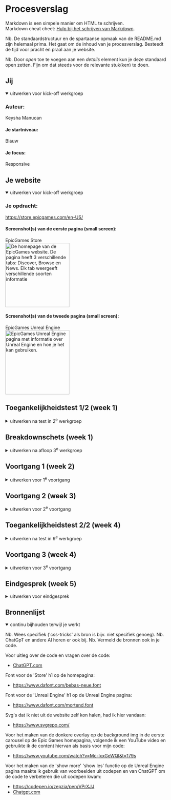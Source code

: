 # Procesverslag
Markdown is een simpele manier om HTML te schrijven.  
Markdown cheat cheet: [Hulp bij het schrijven van Markdown](https://github.com/adam-p/markdown-here/wiki/Markdown-Cheatsheet).

Nb. De standaardstructuur en de spartaanse opmaak van de README.md zijn helemaal prima. Het gaat om de inhoud van je procesverslag. Besteedt de tijd voor pracht en praal aan je website.

Nb. Door *open* toe te voegen aan een *details* element kun je deze standaard open zetten. Fijn om dat steeds voor de relevante stuk(ken) te doen.





## Jij

<details open>
  <summary>uitwerken voor kick-off werkgroep</summary>

  ### Auteur:
  Keysha Manucan

  #### Je startniveau:
  Blauw

  #### Je focus:
  Responsive
 
</details>





## Je website

<details open>
  <summary>uitwerken voor kick-off werkgroep</summary>

  ### Je opdracht:
  https://store.epicgames.com/en-US/

  #### Screenshot(s) van de eerste pagina (small screen): 
  EpicGames Store  
  <img src="readme-images/IMG_6870.jpeg" width="200px" alt="De homepage van de EpicGames website. De pagina heeft 3 verschillende tabs: Discover, Browse en News. Elk tab weergeeft verschillende soorten informatie">

  #### Screenshot(s) van de tweede pagina (small screen):
  EpicGames Unreal Engine  
  <img src="readme-images/IMG_6872.jpeg" width="200px" alt="EpicGames Unreal Engine pagina met informatie over Unreal Engine en hoe je het kan gebruiken.">
 
</details>



## Toegankelijkheidstest 1/2 (week 1)

<details>
  <summary>uitwerken na test in 2<sup>e</sup> werkgroep</summary>

  ### Bevindingen
  Lijst met je bevindingen die in de test naar voren kwamen:

  Screenreader test: 
  - "Back to top" knop in de footer zorgt ervoor dat je weer helemaal bovenaan de pagina komt, maar de screenreader leest niet vanaf het begin van de pagina maar weer verder waar die was bij de footer. 

  <img src="readme-images/SA_screenreader.png" width="300px" alt="Screenshot van de footer van de EpicGames website, element fortnite is gemarkeerd.">

  - Knoppen naar volgende en vorige werken op de slider, maar de screenreader vertelt niet of je op de volgende/vorige slide bent.

  <img src="readme-images/SA2_screenreader.png" width="300px" alt="Screenshot van de End of Summer Sale Spotlight slider.">


  WCAG checklist:
  - De HTML validator geeft heel veel errors over de pagina aan. 
  - De pagina voeldoet niet aan de media (video en audio) eisen.
  - De website steunt geen dark en light mode.
  - De video op de Unreal Engine pagina kan niet worden gepauseerd.
  - De website voldoet niet aan de prefers-reduced-motion media query. 

</details>



## Breakdownschets (week 1)

<details>
  <summary>uitwerken na afloop 3<sup>e</sup> werkgroep</summary>

  ### de hele pagina: 
  <img src="readme-images/Pagina_1.jpg" width="375px" alt="breakdown van de homepagina">
  De eerste pagina dat ik ga uitwerken: Epic Games Store.

  <img src="readme-images/Pagina_2.jpg" width="375px" alt="breakdown van de Unreal Engine pagina">
  De tweede pagina dat ik ga uitwerken: Unreal Engine.


  ### dynamisch deel (bijv menu): 
  <img src="readme-images/Menu.jpg" width="375px" alt="breakdown van de menu van beide pagina's">
  De menu van beide pagina's dat ik ga uitwerken.

  ### wellicht nog een dynamisch deel (bijv filter): 
  <img src="readme-images/dummy-plaatje.jpg" width="375px" alt="breakdown van nog een dynamisch deel">

</details>





## Voortgang 1 (week 2)

<details>
  <summary>uitwerken voor 1<sup>e</sup> voortgang</summary>

  ### Stand van zaken
  hier dit ging goed & dit was lastig (neem ook screenshots op van delen van je website en code)

Vragen die ik wil stellen tijdens het voortgangsgesprek:
- Hoe open ik een andere tab/section op dezelfde pagina?
De eerste pagina dat ik wil uitwerken is de Homepagina van de site zelf. 
Op de homepagina zijn er drie verschillende categorieën waaruit je kan kiezen: Discover, Browse en News.
Elke tab laat verschillende soorten content zien, maar je blijft op dezelfde pagina.

<img src="readme-images/IMG_6901.jpeg" width="200px" alt="Discover tab van de pagina">
<img src="readme-images/IMG_6902.jpeg" width="200px" alt="Dropdown waar alle tabs en categorieën te zien zijn">
<img src="readme-images/IMG_6903.jpeg" width="200px" alt="Browse tab van de pagina">
<img src="readme-images/IMG_6904.jpeg" width="200px" alt="News tab van de pagina">

Vraag aan docent:
Op mijn pagina is een download button te zien, moet ik dit ook laten werken?
<img src="readme-images/IMG_6905.jpeg" width="400px" alt="Blauwe install button">


  ### Agenda voor meeting
  samen met je groepje opstellen

  Diya:
  - Rating
  - Verschillende tabs openen op dezelfde pagina

  Thi: 
  - Lijnen naast de titel
  - Foto's veranderen wanneer je erover heen hovert

  Giulietta:
  - Bubbels komen uit de cursor
  - Veranderen van focus, van responsive naar surface plane

  Keysha: 
  - Verschillende tabs openen op dezelfde pagina
  - Tabel samenvoegen in carousel

  ### Verslag van meeting
  hier na afloop snel de uitkomsten van de meeting vastleggen

  - Section switch -> Hoeft niet te maken
  - Hover werkte niet -> Hover werkt niet op telefoon hover
  - Hover image, transition, opacity
  - Grid maken voor je lijst of in je lijst
  - h2::before{}
  - <h1><img src="" alt="website titel"></h1>

</details>





## Voortgang 2 (week 3)

<details>
  <summary>uitwerken voor 2<sup>e</sup> voortgang</summary>

  ### Stand van zaken
  hier dit ging goed & dit was lastig (neem ook screenshots op van delen van je website en code)
  
  Tijdens de les liet ik aan de docent zien wat ik had. Ik liet allebei mijn carousellen zien en wat ik had gebruikt en gedaan om de carousel te maken. De docent vertelde mij dat het niet toegestaan was om een library te gebruiken, hierdoor moet ik op een andere manier uitzoeken hoe je een carousel moet maken zonder library. 

  <img src="readme-images\Schermafbeelding 2024-10-01 195446.png" width="200px" alt="Schermafbeelding van carousel">
  <img src="readme-images\Schermafbeelding 2024-10-01 200931.png" width="400px" alt="Schermafbeelding van gebruikte library">

  Epic games heeft twee rijen aan navigatie op mobiel. De normale navigatie en de navigatie op de store pagina.

   <img src="readme-images\epic_nav.png" width="200px" alt="Schermafbeelding van de epic games website zelf">

   Dit probeerde ik na te maken. Ik wilde grid hiervoor gebruiken. Ten eerste heb ik twee containers met behulp van div om de verschillende secties heen gezet, ik maakte gebruik van div omdat ik niet wist welke andere container ik moest gebruiken. 

  <img src="readme-images\div_container.png" width="200px" alt="Schermafbeelding van mijn code"> 

  Maar dit zorgde ervoor dat het er chaotischer uitzag en wist ik niet helemaal hoe ik verder moest.

  <img src="readme-images\nav_fixen.png" width="200px" alt="Schermafbeelding van mijn gecodeerde website">

  Wat wil ik vragen tijdens het 2e voortgang gesprek:
  - Hoe verander je de kleur van een svg?
  - Hoe krijg ik de tweede nav balk?
  - Waarom is er aan de boven kant van mijn site een kleine pijl te zien?
    
  ### Agenda voor meeting
  samen met je groepje opstellen

  Diya:
  - Carousel maken
  - Problemen met nth-of-child

  Thi: 
  - Navigatie button op de juiste plek
  - Img size

  Giulietta:
  - Video op achtergrond goed krijgen
  - Classes en id's
  - Nav sticky maken

  Keysha: 
  - Hoe verander je de kleur van een svg?
  - Hoe krijg ik de tweede nav balk?
  - Waarom is er aan de boven kant van mijn site een kleine pijl te zien?


  ### Verslag van meeting
  hier na afloop snel de uitkomsten van de meeting vastleggen

  - Font downloaden op google: Reset refresh. Inspect -> Network -> Font
  - nth-of-type telt van 1t/m verder
  - Mag twee navs
  - Position: fixed, om elementen vast te zetten. top: 0, right: 0, left: 0,
  - Sluitmenu naar rechts
  - Justify-self: end;

  - Lelijke manier icoon veranderen: 
  filter: invert(1); van wit naar zwart of andersom

  - Mooie manier icoon veranderen:
  SVG openen in studio code, de link pakken en in je html zetten. SVG benoemen in de CSS en kleur veranden (fill: kleur;)

  ### Stand van zaken

  Het vorige probleem met de header positionering heb ik opgelost door alles in een grid te zetten en het goed te positioneren in de grid. 

  Momenteel heb ik twee problemen waar ik de oplossing niet voor weet. 
  Ik krijg een error op mijn code bij <button area-hidden="true">. Ik heb deze code vorig jaar bij mijn vorige website gebruikt en toen gaf die geen error maar nu wel. 

  <img src="readme-images\error_blocked_area_hidden.png" width="400px" alt="Schermafbeelding van error code blocked area hidden">

  Verder verschijnt de tekst dat in mijn nav zit in op de pagina, terwijl het "hidden" moet blijven. Als ik op de toolbar klik dan verschijnt hij niet. Waar zou dit aan kunnen liggen?

  <img src="readme-images\probleem_2.png" width="400px" alt="Schermafbeelding van probleem met nav bar">
  <img src="readme-images\probleem_1.png" width="400px" alt="Schermafbeelding van probleem met nav bar">

  Tijdens de les heb ik samen met de student assistente dit probleem opgelost. 

  We hebben de translate van de nav groter gemaakt. In plaats van -100 hebben we het naar -200 veranderd, zo was de tekst van de nav niet meer zichtbaar als de nav is ingeklapt. 

  Voor de error code met "area-hidden" hebben we "area-hidden" weggehaald uit mijn html. Zelfs zonder area-hidden werkte de nav nog steeds en was de code weg. 

  Ik had area-hidden gebruikt omdat ik dit vorig ook had gebruikt voor mijn vorige website en daar kreeg ik geen error code bij. 

</details>




## Toegankelijkheidstest 2/2 (week 4)

<details>
  <summary>uitwerken na test in 9<sup>e</sup> werkgroep</summary>

  html validator error codes: 
  - H1 mag niet in een button element
  - SVG's errors en warnings
  - H6 mag niet in een ul element

  <img src="readme-images\html_validator.png" width="400px" alt="Schermafbeelding van error en warning code's in mijn html">

  Screenreader:
  - Als je op tab drukt lees je alleen de linkjes, maar ik wil dat die door alle content heen gaat. 
  - Als je op H drukt gaat die door alle tekst (heading, p)
  - Screenreader shortcuts leren
  
  CAPS LOCK + SPATIE = Scan aan (dit wil je aan hebben staan)

    

  ### Bevindingen
  Lijst met je bevindingen die in de test naar voren kwamen (geef ook aan wat er verbeterd is):

  ### Stand van zaken

  <img src="readme-images\topsellers.png" width="400px" alt="Schermafbeelding van start van code voor de top sellers gedeelte">
  
  Op de officiële website staan er drie verschillende categorieën naast elkaar als een soort tabel, dit wil recreëren. Ik dacht er eerst aan om alle categorieën in één section te plaatsen en voor elke categorie een aparte section te maken met daarin verschillende list items. 

  Dit leek me uiteindelijk geen goed idee, omdat er dan steeds een heading in een de ul element staat. Daarom ga ik proberen om alle drie de categorieën in drie verschillende sections te plaatsen, met daarin verschillende articles van elke game. 

</details>





## Voortgang 3 (week 4)

<details>
  <summary>uitwerken voor 3<sup>e</sup> voortgang</summary>

  ### Stand van zaken
  hier dit ging goed & dit was lastig (neem ook screenshots op van delen van je website en code)


  ### Agenda voor meeting
  samen met je groepje opstellen

  | student 1      | student 2          | student 3    | student 4        |
  | ---            | ---                | ---          | ---              |
  | dit bespreken  | en dit             | en ik dit    | en dan ik dat    |
  | en dat ook nog | dit als er tijd is | nog een punt | dit wil ik zeker |
  | ...            | ...                | ...          | ...              |


  ### Verslag van meeting
  hier na afloop snel de uitkomsten van de meeting vastleggen

  - Gebruik display flex en @media (width > bijv 32em)
  - flex-shrink: 0;
  - scroll-snap-type: x mandatory; (uitzetten als scroll-behavior: smooth; aan staat)
  scroll-snap-align: center;
  overscroll-behaviour-x: contain;
  scroll-behavior: smooth;
  - id's linken aan de list items voor de carousel
  - list-style-type:""; gebruiken in plaats van list-style: none;
  - aria-label toevoegen aan de li bolletjes voor de carousel
  - zeg op de html scroll-behavior: smooth; en scroll-padding-top

  ### Stand van zaken
  In mijn header heb ik twee navs, de Epic Game store logo en de hamburger menu. De Epic Game store nav werkt en nu wil ik ook de hamburger menu werkend krijgen. Dit heb ik gedaan door hetzelfde soort js en css code toe te voegen voor de hamburger menu, de namen zijn natuurlijk anders. 

  Nadat ik de js code had toegevoegd voor de hamburgermenu werkte mijn logo menu niet meer. Met behulp van console.log heb ik gekeken of beide code's wel worden toegepast.

  Js code van de allebei de navs:

    // Epic store menu links
    let openButton = document.querySelector("header > button:first-of-type");
    let sluitButton = document.querySelector("header nav:first-of-type button");

    openButton.onclick = openMenu;
    sluitButton.onclick = sluitMenu;

    function openMenu () {
    let deNav = document.querySelector("header nav:first-of-type")
    deNav.classList.add("toonMenu");
    console.log(deNav.classList);
    }

    function sluitMenu () {
    let deNav = document.querySelector("header nav:first-of-type");
    deNav.classList.remove("toonMenu");
    }

    // Hamburger menu rechts
    let hamburgermenuOpen = document.querySelector("header > button:nth-of-type(3)");
    let hamburgermenuSluit = document.querySelector("header nav:nth-of-type(2) button:nth-of-type(2)");

    hamburgermenuOpen.onclick = openHamburgermenu;
    hamburgermenuSluit.onclick = sluitHamburgermenu;

    function openHamburgermenu() {
        let deHamburger = document.querySelector("header nav:nth-of-type(2)");
        deHamburger.classList.add("toonHamburger");
        console.log(deHamburger.classList);
    }

    function sluitHamburgermenu() {
        let deHamburger = document.querySelector("header nav:nth-of-type(2)");
        deHamburger.classList.remove("toonHamburger");
    }

  <img src="readme-images\consoleLog_header_nav1.png" width="200px" alt="Schermafbeelding van de console.log op de Epic store logo">    
  <img src="readme-images\consoleLog_header_nav2.png" width="200px" alt="Schermafbeelding van de console.log op de hamburger menu"> 

  Volgens console.log wordt de js wel toegepast maar komen beide navs niet te voorschijn. 

    De CSS styling dat ik voor beide navs heb gebruikt:

    /*CSS styling voor beide nav's*/
    header nav:first-of-type,
    header nav:nth-of-type(2) {
    position: fixed;
    left: 0;
    right: 0;
    top: 0;
    bottom: 0;
    transform: translateY(-200%);
    transition: transform 0.3s;   
    background-color: var(--header-color);
    padding: 1.3em;
    z-index: 100;
    overflow-y: scroll;
    }

    nav.toonMenu {
      transform: translateY(0%);
    }

    nav.toonHamburger {
      transform: translateY(0%);
    }

  Het probleem lag aan de specifity en benoeming van de selector in de css
    
    header nav:first-of-type.toonMenu {
      transform: translateY(0);
    }
  
    header nav:nth-of-type(2).toonHamburger {
      transform: translateY(0);
    } 
  Was specifieker dan alleen .toonMenu of .toonHamburger 

  ### Aantekeningen:
  - Overscroll-x:auto werkt niet meer als ik width: 100% doe, hierdoor worden de carousellen niet responsive.
  - Rond 737px scherm width werkt de scroll-snap-align:start niet bij carousel 3 tweede list item.
  - In toggle device toolbar mode kan de pagina naar links en rechts verschuiven, dit moet niet. 
  - In de footer overlapt de tekst heel even als je de resolutie van het scherm verkleint
  - @media voor de footer werd niet toegepast toen ik het in de home.css aanriep, maar werkte wel toen ik @media naar de footer.css verplaatste
  - Elke keer als ik backdrop-filter:blur() aan mijn header toevoeg op de Unreal Engine pagoma, breekt het mijn nav menu's en klappen ze niet meer volledig uit.
  

 
</details>





## Eindgesprek (week 5)

<details>
  <summary>uitwerken voor eindgesprek</summary>

  ### Je uitkomst - karakteristiek screenshots:
  <img src="readme-images/dummy-plaatje.jpg" width="375px" alt="uitomst opdracht 1">


  ### Dit ging goed/Heb ik geleerd: 
  Korte omschrijving met plaatjes

  <img src="readme-images/dummy-plaatje.jpg" width="375px" alt="top">


  ### Dit was lastig/Is niet gelukt:
  Korte omschrijving met plaatjes

  Ik had vaak moeite met de juiste container vinden, bijvboorbeeld bij de Titels en buttons van elke nieuwe sectie. Om ruimte tussen de titel en button te zetten maakte ik gebruik van 'justify-content: space-between', maar om hier goed gebruik van te kunnen maken heb ik een container om de elementen heen. Hier gebruikte ik vaak article, maar ik vind zelf dat het geen article is omdat het alleen een titel en button is. 

  In mijn JavaScript maak ik gebruik van display:block om elementen weg te halen en te laten verschijnen gebaseerd op de resolutie van het scherm. Door display:block kan bij sommige onderdelen moeilijk display:flex of grid plaatsen, dit maakt de stijling van de html moeilijk. Ik heb op internet gezocht naar een antwoord, maar ik kreeg alleen display:none als antwoord en dit is natuurlijk niet de oplossing.

  <img src="readme-images\display_block.png" width="375px" alt="probleem met oplossing vinden voor display:block">

  
</details>





## Bronnenlijst

<details open>
  <summary>continu bijhouden terwijl je werkt</summary>

  Nb. Wees specifiek ('css-tricks' als bron is bijv. niet specifiek genoeg). 
  Nb. ChatGpT en andere AI horen er ook bij.
  Nb. Vermeld de bronnen ook in je code.

  
  Voor uitleg over de code en vragen over de code:
  - [ChatGPT.com](https://chatgpt.com/)

  Font voor de 'Store' h1 op de homepagina:
  - https://www.dafont.com/bebas-neue.font

  Font voor de 'Unreal Engine' h1 op de Unreal Engine pagina:
  - https://www.dafont.com/mortend.font

  Svg's dat ik niet uit de website zelf kon halen, had ik hier vandaan:
  - https://www.svgrepo.com/

  Voor het maken van de donkere overlay op de background img in de eerste carousel op de Epic Games homepagina, volgende ik een YouTube video en gebruikte ik de content hiervan als basis voor mijn code:
  - https://www.youtube.com/watch?v=Mc-lxxGeWQI&t=179s

  Voor het maken van de 'show more' 'show les' functie op de Unreal Engine pagina maakte ik gebruik van voorbeelden uit codepen en van ChatGPT om de code te verbeteren die uit codepen kwam:
  - https://codepen.io/zepzia/pen/VPrXJJ
  - [Chatgpt.com](https://chatgpt.com/)

</details>
